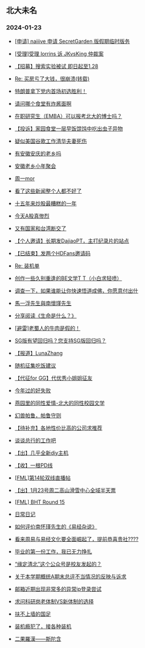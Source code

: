 ## 北大未名 
### 2024-01-23

+ [[申请] naiiive 申请 SecretGarden 版假期临时版务](https://bbs.pku.edu.cn/v2/post-read.php?bid=751&threadid=18739414)

+ [[受理]受理 lorrins 诉 JKvsKing 仲裁案](https://bbs.pku.edu.cn/v2/post-read.php?bid=164&threadid=18740280)

+ [【招募】搜索实验被试 即日起至1.28](https://bbs.pku.edu.cn/v2/post-read.php?bid=351&threadid=18742151)

+ [Re: 买房亏了大钱，很崩溃(转载)](https://bbs.pku.edu.cn/v2/post-read.php?bid=1&threadid=18741640)

+ [特朗普拿下党内首场初选胜利！](https://bbs.pku.edu.cn/v2/post-read.php?bid=155&threadid=18740278)

+ [请问哪个食堂有炸酱面啊](https://bbs.pku.edu.cn/v2/post-read.php?bid=1431&threadid=18739604)

+ [在职研究生（EMBA）可以报考北大的博士吗？](https://bbs.pku.edu.cn/v2/post-read.php?bid=972&threadid=18742234)

+ [【投诉】家园食堂一层早饭馄饨中吃出虫子异物](https://bbs.pku.edu.cn/v2/post-read.php?bid=1431&threadid=18741709)

+ [疑似美国谷歌工作清华夫妻死伤](https://bbs.pku.edu.cn/v2/post-read.php?bid=104&threadid=18741336)

+ [有安徽安庆的老乡吗](https://bbs.pku.edu.cn/v2/post-read.php?bid=476&threadid=18593418)

+ [安徽老乡小年聚会](https://bbs.pku.edu.cn/v2/post-read.php?bid=476&threadid=18741980)

+ [周一mor](https://bbs.pku.edu.cn/v2/post-read.php?bid=468&threadid=18741972)

+ [看了这些新闻整个人都不好了](https://bbs.pku.edu.cn/v2/post-read.php?bid=55&threadid=18741806)

+ [十五年来炒股最糟糕的一年](https://bbs.pku.edu.cn/v2/post-read.php?bid=249&threadid=18740705)

+ [今天A股真惨烈](https://bbs.pku.edu.cn/v2/post-read.php?bid=249&threadid=18740854)

+ [又有国家和台湾断交了](https://bbs.pku.edu.cn/v2/post-read.php?bid=606&threadid=18739799)

+ [【个人邀请】长期发DajiaoPT，主打纪录片的站点](https://bbs.pku.edu.cn/v2/post-read.php?bid=209&threadid=18629063)

+ [【已结束】发两个HDFans邀请码](https://bbs.pku.edu.cn/v2/post-read.php?bid=209&threadid=18741725)

+ [Re: 装机单](https://bbs.pku.edu.cn/v2/post-read.php?bid=1361&threadid=18741707)

+ [创作一些久别重逢的BE文学T T（小白求轻喷）](https://bbs.pku.edu.cn/v2/post-read.php?bid=1475&threadid=18741887)

+ [调查一下，如果谁能让你快速悟道成佛，你愿意付出什](https://bbs.pku.edu.cn/v2/post-read.php?bid=10&threadid=18739343)

+ [馬一浮先生與南懷瑾先生](https://bbs.pku.edu.cn/v2/post-read.php?bid=10&threadid=18742120)

+ [分享阅读《生命是什么？》](https://bbs.pku.edu.cn/v2/post-read.php?bid=53&threadid=18742046)

+ [[避雷]老蜀人的牛肉是假的！](https://bbs.pku.edu.cn/v2/post-read.php?bid=90&threadid=18741672)

+ [SG版有望回归吗？您支持SG版回归吗？](https://bbs.pku.edu.cn/v2/post-read.php?bid=72&threadid=18699671)

+ [【报道】LunaZhang](https://bbs.pku.edu.cn/v2/post-read.php?bid=1367&threadid=18742227)

+ [随机征集吃饭建议](https://bbs.pku.edu.cn/v2/post-read.php?bid=90&threadid=18739696)

+ [【代征for GG】代优秀小姐姐征友](https://bbs.pku.edu.cn/v2/post-read.php?bid=167&threadid=18741982)

+ [今年过的好失败](https://bbs.pku.edu.cn/v2/post-read.php?bid=176&threadid=18741362)

+ [燕园里的同性爱情-北大的同性校园文学](https://bbs.pku.edu.cn/v2/post-read.php?bid=52&threadid=17011501)

+ [幻兽帕鲁，帕鲁守则](https://bbs.pku.edu.cn/v2/post-read.php?bid=103&threadid=18742189)

+ [【待补充】各地性价比高的公司求推荐](https://bbs.pku.edu.cn/v2/post-read.php?bid=99&threadid=18741708)

+ [谈谈总行的工作吧](https://bbs.pku.edu.cn/v2/post-read.php?bid=99&threadid=18321878)

+ [【出】几乎全新diy主机](https://bbs.pku.edu.cn/v2/post-read.php?bid=71&threadid=18741843)

+ [【收】一根PD线](https://bbs.pku.edu.cn/v2/post-read.php?bid=71&threadid=18742081)

+ [[FML]第14轮双线直播帖](https://bbs.pku.edu.cn/v2/post-read.php?bid=519&threadid=18741441)

+ [【出】1月23号周二高山滑雪中心全域半天票](https://bbs.pku.edu.cn/v2/post-read.php?bid=1051&threadid=18741408)

+ [[FML] BHT Round 15](https://bbs.pku.edu.cn/v2/post-read.php?bid=519&threadid=18741970)

+ [日常日记](https://bbs.pku.edu.cn/v2/post-read.php?bid=262&threadid=18354711)

+ [如何评价南怀瑾先生的《易经杂说》](https://bbs.pku.edu.cn/v2/post-read.php?bid=886&threadid=18742042)

+ [看来周易与易经文化要全面崛起了，提前恭喜贵社????](https://bbs.pku.edu.cn/v2/post-read.php?bid=886&threadid=18054199)

+ [毕业的第一份工作，我已无力挣扎](https://bbs.pku.edu.cn/v2/post-read.php?bid=690&threadid=18741138)

+ [“缘定清北”这个公众号是校友发起的？](https://bbs.pku.edu.cn/v2/post-read.php?bid=690&threadid=18742174)

+ [关于本学期概统A期末总评不当情况的反映与诉求](https://bbs.pku.edu.cn/v2/post-read.php?bid=438&threadid=18737942)

+ [邮箱近期出现非常多的异常ip登录尝试](https://bbs.pku.edu.cn/v2/post-read.php?bid=668&threadid=18742155)

+ [求问科研岗老体制VS新体制的选择](https://bbs.pku.edu.cn/v2/post-read.php?bid=99&threadid=18742198)

+ [扶不上墙的国足](https://bbs.pku.edu.cn/v2/post-read.php?bid=351&threadid=18742276)

+ [装机瘾犯了，接各种装机](https://bbs.pku.edu.cn/v2/post-read.php?bid=1361&threadid=18469337)

+ [二果羅漢——斯陀含](https://bbs.pku.edu.cn/v2/post-read.php?bid=10&threadid=18742142)

